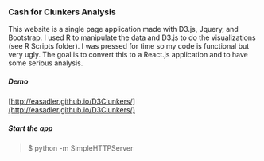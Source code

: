 ### Cash for Clunkers Analysis

This website is a single page application made with D3.js, Jquery, and Bootstrap. 
I used R to manipulate the data and D3.js to do the visualizations (see R Scripts folder). I was pressed for time 
so my code is functional but very ugly. The goal is to convert this to a React.js application 
and to have some serious analysis. 

##### Demo
[http://easadler.github.io/D3Clunkers/](http://easadler.github.io/D3Clunkers/)

##### Start the app
>$ python -m SimpleHTTPServer 
